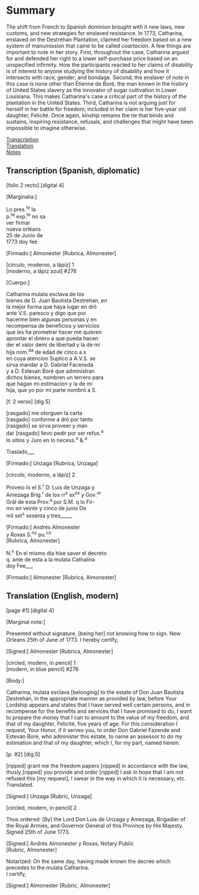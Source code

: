 # Summary  
The shift from French to Spanish dominion brought with it new laws, new customs, and new strategies for enslaved resistance. In 1773, Catharina, enslaved on the Destrehan Plantation, claimed her freedom based on a new system of manumission that came to be called *coartación*.  A few things are important to note in her story. First, throughout the case,  Catharina argued for and defended her right to a lower self-purchase price based on an unspecified infirmity. How the participants reacted to her claims of disability is of interest to anyone studying the history of disability and how it intersects with race, gender, and bondage. Second, the enslaver of note in this case is none other than Étienne de Boré, the man known in the history of United States slavery as the innovator of sugar cultivation in Lower Louisiana. This makes Catharina's case a critical part of the history of the plantation in the United States. Third, Catharina is not arguing just for herself in her battle for freedom; included in her claim is her five-year old daughter, Felicité. Once again, kinship remains the tie that binds and sustains, inspiring resistance, refusals, and challenges that might have been impossible to imagine otherwise.
  
[Transcription](#transcription-(Spanish,-diplomatic))  
[Translation](#translation-(English,-modern))  
[Notes](#notes)  
  
## Transcription (Spanish, diplomatic)  
  
  
[folio 2 recto] [digital 4]  
  
  
[Marginalia:]  
  
Lo pres.<sup>to</sup> la  
p.<sup>te</sup> exp.<sup>te</sup> no sa  
ver firmar  
nueva orléans  
25 de Junio de  
1773 doy feé  
  
[Firmado:] Almonester  [Rubrica, Almonester]  
  
  
[círculo, moderno, a lápiz] 1  
[moderno, a lápiz azul] #276  
  
[Cuerpo:]  
  
Catharina mulata esclava de los   
bienes de D. Juan Bautista Destrehan, en   
la mejor forma que haya lugar en drõ   
ante V.S. paresco y digo que por   
hacerme bien algunas personas y en   
recompensa de beneficios y servicios   
que les ha prometrar hacer me quieren   
aprontar el dinero a que pueda hacen   
der el valor demi de libertad y la de mi   
hija nom.<sup>da</sup>  de edad de cinco a.s   
en cuya atencion Suplico a A.V.S. se   
sirva mandar a D. Gabriel Facensda  
y a D. Estevan Boré que administran   
dichos bienes, nombren un terrero para   
que hagan mi estimacion y la de mi   
hija, que yo por mi parte nombró a S.  
  
  
[f. 2 verso] [dig.5]  
  
  
[rasgado] me otorguen la carta  
[rasgado] conforme a drõ por tanto  
[rasgado] se sirva proveer y man  
dar [rasgado] llevo pedir por ser refus.<sup>a</sup>  
lo sitios y Juro en lo necess.<sup>o</sup> &.<sup>a</sup>  
  
  
Traslado___  
  
[Firmado:] Unzaga  [Rubrica, Unzaga]  
  
  
[círculo, moderno, a lápiz] 2  
  
Proveio lo el S.<sup>r</sup> D. Luis de Unzaga y  
Amezaga Brig.<sup>r</sup> de los rr<sup>s</sup> ex<sup>os</sup> y Gov.<sup>or</sup>  
Grãl de esta Prov.<sup>a</sup> por S.M. q lo Fir-  
mo en veinte y cinco de junio De   
mil set<sup>s</sup> sesenta y tres_____  
  
[Firmado:] Andrés Almonester   
y Roxas S.<sup>no</sup> pu.<sup>co</sup>   
[Rubrica, Almonester]  
  
  
N.<sup>n</sup>   En el mismo dia hise saver el decreto  
q. ante de esta a la mulata Cathalina  
doy Fee___  
  
[Firmado:] Almonester [Rubrica, Almonester]  


## Translation (English, modern)  
  
[page #1] [digital 4]  
  
  
[Marginal note:]  
  
Presented without signature, [being her] not knowing how to sign. New Orleans 25th of June of 1773. I hereby certify,  
  
[Signed:] Almonester  [Rubrica, Almonester]  
  
  
[circled, modern, in pencil] 1  
[modern, in blue pencil] #276  
  
  
[Body:]  
  
Catharina, mulata esclava [belonging] to the estate of Don Juan Bautista Destrehan, in the appropriate manner as provided by law, before Your Lordship appears and states that I have served well certain persons, and in recompense for the benefits and services that I have promised to do, I want to prepare the money that I can to amount to the value of my freedom, and that of my daughter, Felicité, five years of age. For this consideration I request, Your Honor, if it serves you, to order Don Gabriel Fazende and Estevan Boré, who administer this estate, to name an assessor to do my estimation and that of my daughter, which I, for my part, named herein.   
  
  
[p. #2] [dig.5]  
  
  
[ripped] grant me the freedom papers [ripped] in accordance with the law, thusly [ripped] you provide and order [ripped] I ask in hope that I am not refused this [my request], I swear in the way in which it is necessary, etc.   
Translated.  
  
[Signed:] Unzaga  [Rubric, Unzaga]  
  
  
[circled, modern, in pencil] 2  
  
Thus ordered: [By] the Lord Don Luis de Unzaga y Amezaga, Brigadier of the Royal Armies, and Governor General of this Province by His Majesty. Signed 25th of June 1773.  
  
[Signed:] Andrés Almonester y Roxas, Notary Public  
[Rubric, Almonester]  
  
  
Notarized: On the same day, having made known the decree which precedes to the mulata Catharina.  
I certify,  
  
[Signed:] Almonester [Rubric, Almonester]  


    
